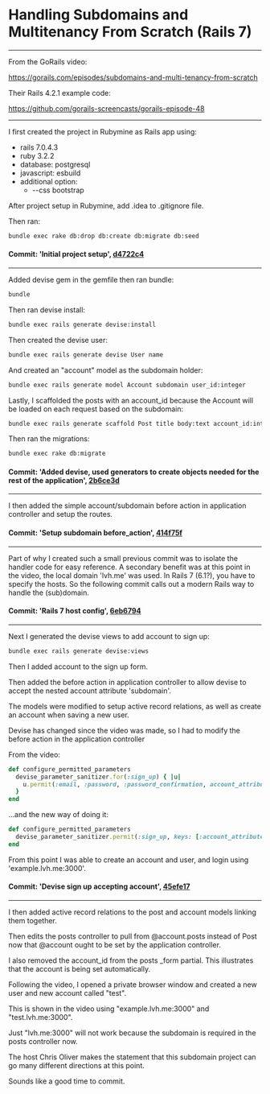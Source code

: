 # Handling Subdomains and Multitenancy From Scratch (Rails 7)

---

From the GoRails video:

https://gorails.com/episodes/subdomains-and-multi-tenancy-from-scratch

Their Rails 4.2.1 example code:

https://github.com/gorails-screencasts/gorails-episode-48

---
I first created the project in Rubymine as Rails app using: 

- rails 7.0.4.3
- ruby 3.2.2
- database: postgresql
- javascript: esbuild
- additional option: 
  - --css bootstrap

After project setup in Rubymine, add .idea to .gitignore file.

Then ran:

```bash
bundle exec rake db:drop db:create db:migrate db:seed
```

#### Commit: 'Initial project setup', [d4722c4](https://github.com/robault/CustomSubdomains/commit/d4722c4332ee3e2cbdd05dc59f5dc75292c863f3)

---

Added devise gem in the gemfile then ran bundle:

```bash
bundle
```

Then ran devise install:

```bash
bundle exec rails generate devise:install
```

Then created the devise user:

```bash
bundle exec rails generate devise User name
```

And created an "account" model as the subdomain holder:

```bash
bundle exec rails generate model Account subdomain user_id:integer
```

Lastly, I scaffolded the posts with an account_id because the Account will be loaded on each request based on the subdomain:

```bash
bundle exec rails generate scaffold Post title body:text account_id:integer
```

Then ran the migrations:

```bash
bundle exec rake db:migrate
```

#### Commit: 'Added devise, used generators to create objects needed for the rest of the application', [2b6ce3d](https://github.com/robault/CustomSubdomains/commit/2b6ce3d57179d2c85c45caa0b8e43d580530fe67)

---

I then added the simple account/subdomain before action in application controller and setup the routes.

#### Commit: 'Setup subdomain before_action', [414f75f](https://github.com/robault/CustomSubdomains/commit/414f75f54786135afb4e02e0e948193b5b9734a7)

---

Part of why I created such a small previous commit was to isolate the handler code for easy reference. A secondary benefit was at this point in the video, the local domain 'lvh.me' was used. In Rails 7 (6.1?), you have to specify the hosts. So the following commit calls out a modern Rails way to handle the (sub)domain.

#### Commit: 'Rails 7 host config', [6eb6794](https://github.com/robault/CustomSubdomains/commit/6eb6794a40c130d014d301206a96bf797a5ea034)

---

Next I generated the devise views to add account to sign up:

```bash
bundle exec rails generate devise:views
```

Then I added account to the sign up form.

Then added the before action in application controller to allow devise to accept the nested account attribute 'subdomain'.

The models were modified to setup active record relations, as well as create an account when saving a new user. 

Devise has changed since the video was made, so I had to modify the before action in the application controller

From the video:

```ruby
def configure_permitted_parameters
  devise_parameter_sanitizer.for(:sign_up) { |u|
    u.permit(:email, :password, :password_confirmation, account_attributes: [:subdomain])
  }
end
```

...and the new way of doing it:

```ruby
def configure_permitted_parameters
  devise_parameter_sanitizer.permit(:sign_up, keys: [:account_attributes => [:subdomain]])
end
```

From this point I was able to create an account and user, and login using 'example.lvh.me:3000'.

#### Commit: 'Devise sign up accepting account', [45efe17](https://github.com/robault/CustomSubdomains/commit/45efe1766eccfbe2044c46cf710857ad2e94d54c)

---

I then added active record relations to the post and account models linking them together.

Then edits the posts controller to pull from @account.posts instead of Post now that @account ought to be set by the application controller.

I also removed the account_id from the posts _form partial. This illustrates that the account is being set automatically.

Following the video, I opened a private browser window and created a new user and new account called "test".

This is shown in the video using "example.lvh.me:3000" and "test.lvh.me:3000".

Just "lvh.me:3000" will not work because the subdomain is required in the posts controller now.

The host Chris Oliver makes the statement that this subdomain project can go many different directions at this point.

Sounds like a good time to commit.
